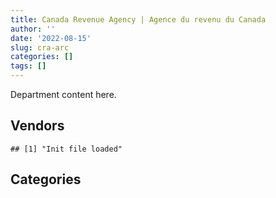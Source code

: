 ```yaml
---
title: Canada Revenue Agency | Agence du revenu du Canada
author: ''
date: '2022-08-15'
slug: cra-arc
categories: []
tags: []
---
```


<script src="/rmarkdown-libs/htmlwidgets/htmlwidgets.js"></script>
<link href="/rmarkdown-libs/datatables-css/datatables-crosstalk.css" rel="stylesheet" />
<script src="/rmarkdown-libs/datatables-binding/datatables.js"></script>
<script src="/rmarkdown-libs/jquery/jquery-3.6.0.min.js"></script>
<link href="/rmarkdown-libs/dt-core-bootstrap/css/dataTables.bootstrap.min.css" rel="stylesheet" />
<link href="/rmarkdown-libs/dt-core-bootstrap/css/dataTables.bootstrap.extra.css" rel="stylesheet" />
<script src="/rmarkdown-libs/dt-core-bootstrap/js/jquery.dataTables.min.js"></script>
<script src="/rmarkdown-libs/dt-core-bootstrap/js/dataTables.bootstrap.min.js"></script>
<link href="/rmarkdown-libs/crosstalk/css/crosstalk.min.css" rel="stylesheet" />
<script src="/rmarkdown-libs/crosstalk/js/crosstalk.min.js"></script>
<script src="/rmarkdown-libs/htmlwidgets/htmlwidgets.js"></script>
<link href="/rmarkdown-libs/datatables-css/datatables-crosstalk.css" rel="stylesheet" />
<script src="/rmarkdown-libs/datatables-binding/datatables.js"></script>
<script src="/rmarkdown-libs/jquery/jquery-3.6.0.min.js"></script>
<link href="/rmarkdown-libs/dt-core-bootstrap/css/dataTables.bootstrap.min.css" rel="stylesheet" />
<link href="/rmarkdown-libs/dt-core-bootstrap/css/dataTables.bootstrap.extra.css" rel="stylesheet" />
<script src="/rmarkdown-libs/dt-core-bootstrap/js/jquery.dataTables.min.js"></script>
<script src="/rmarkdown-libs/dt-core-bootstrap/js/dataTables.bootstrap.min.js"></script>
<link href="/rmarkdown-libs/crosstalk/css/crosstalk.min.css" rel="stylesheet" />
<script src="/rmarkdown-libs/crosstalk/js/crosstalk.min.js"></script>

Department content here.

## Vendors

    ## [1] "Init file loaded"

<div id="htmlwidget-1" style="width:100%;height:auto;" class="datatables html-widget"></div>
<script type="application/json" data-for="htmlwidget-1">{"x":{"style":"bootstrap","filter":"none","vertical":false,"data":[["<a href=\"/vendors/2keys/\">2KEYS<\/a>","<a href=\"/vendors/4_office_automation/\">4 OFFICE AUTOMATION<\/a>","<a href=\"/vendors/4plan_consulting/\">4PLAN CONSULTING<\/a>","<a href=\"/vendors/access_2_networks/\">ACCESS 2 NETWORKS<\/a>","<a href=\"/vendors/acme_future_security_controls/\">ACME FUTURE SECURITY CONTROLS<\/a>","<a href=\"/vendors/act/\">ACT<\/a>","<a href=\"/vendors/adrm_technology_consulting/\">ADRM TECHNOLOGY CONSULTING<\/a>","<a href=\"/vendors/advanced_business_interiors/\">ADVANCED BUSINESS INTERIORS<\/a>","<a href=\"/vendors/advanced_chippewa_technologies/\">ADVANCED CHIPPEWA TECHNOLOGIES<\/a>","<a href=\"/vendors/altis_human_resources/\">ALTIS HUMAN RESOURCES<\/a>","<a href=\"/vendors/amazon/\">AMAZON<\/a>","<a href=\"/vendors/applied_electonics/\">APPLIED ELECTONICS<\/a>","<a href=\"/vendors/ari_financial_services/\">ARI FINANCIAL SERVICES<\/a>","<a href=\"/vendors/ariba/\">ARIBA<\/a>","<a href=\"/vendors/artemp_personnel_services/\">ARTEMP PERSONNEL SERVICES<\/a>","<a href=\"/vendors/atlantic_business_interiors/\">ATLANTIC BUSINESS INTERIORS<\/a>","<a href=\"/vendors/attachmate/\">ATTACHMATE<\/a>","<a href=\"/vendors/avi_spl_canada/\">AVI SPL CANADA<\/a>","<a href=\"/vendors/banctec_canada/\">BANCTEC CANADA<\/a>","<a href=\"/vendors/banfield_seguin/\">BANFIELD SEGUIN<\/a>","<a href=\"/vendors/bayshore_healthcare/\">BAYSHORE HEALTHCARE<\/a>","<a href=\"/vendors/bdo_canada/\">BDO CANADA<\/a>","<a href=\"/vendors/bell_canada/\">BELL CANADA<\/a>","<a href=\"/vendors/bio_nuclear_diagnostics/\">BIO NUCLEAR DIAGNOSTICS<\/a>","<a href=\"/vendors/bmc_software_canada/\">BMC SOFTWARE CANADA<\/a>","<a href=\"/vendors/brookfield_global_integrated_solutions/\">BROOKFIELD GLOBAL INTEGRATED SOLUTIONS<\/a>","<a href=\"/vendors/calian/\">CALIAN<\/a>","<a href=\"/vendors/canada_post/\">CANADA POST<\/a>","<a href=\"/vendors/canadian_corps_of_commissionaires/\">CANADIAN CORPS OF COMMISSIONAIRES<\/a>","<a href=\"/vendors/canon/\">CANON<\/a>","<a href=\"/vendors/cansel_survey_equipment/\">CANSEL SURVEY EQUIPMENT<\/a>","<a href=\"/vendors/carahsoft_technology/\">CARAHSOFT TECHNOLOGY<\/a>","<a href=\"/vendors/carleton_university/\">CARLETON UNIVERSITY<\/a>","<a href=\"/vendors/cbci_telecom/\">CBCI TELECOM<\/a>","<a href=\"/vendors/cdw_canada/\">CDW CANADA<\/a>","<a href=\"/vendors/cedrom_sni/\">CEDROM SNI<\/a>","<a href=\"/vendors/cgi/\">CGI<\/a>","<a href=\"/vendors/charron_human_resources/\">CHARRON HUMAN RESOURCES<\/a>","<a href=\"/vendors/chubb_edwards/\">CHUBB EDWARDS<\/a>","<a href=\"/vendors/cision_canada/\">CISION CANADA<\/a>","<a href=\"/vendors/closereach/\">CLOSEREACH<\/a>","<a href=\"/vendors/cnw_group/\">CNW GROUP<\/a>","<a href=\"/vendors/cofomo/\">COFOMO<\/a>","<a href=\"/vendors/compuware_of_canada/\">COMPUWARE OF CANADA<\/a>","<a href=\"/vendors/contract_community/\">CONTRACT COMMUNITY<\/a>","<a href=\"/vendors/cossette_communications/\">COSSETTE COMMUNICATIONS<\/a>","<a href=\"/vendors/d_doyle_installations/\">D DOYLE INSTALLATIONS<\/a>","<a href=\"/vendors/dalian_enterprises/\">DALIAN ENTERPRISES<\/a>","<a href=\"/vendors/data_communications_management/\">DATA COMMUNICATIONS MANAGEMENT<\/a>","<a href=\"/vendors/dell_computer/\">DELL COMPUTER<\/a>","<a href=\"/vendors/deloitte_and_touche/\">DELOITTE AND TOUCHE<\/a>","<a href=\"/vendors/dynabook_canada/\">DYNABOOK CANADA<\/a>","<a href=\"/vendors/dynamic_personnel_consultants/\">DYNAMIC PERSONNEL CONSULTANTS<\/a>","<a href=\"/vendors/ebsco_canada/\">EBSCO CANADA<\/a>","<a href=\"/vendors/eclipsys_solutions/\">ECLIPSYS SOLUTIONS<\/a>","<a href=\"/vendors/ecole_de_langues_la_cite/\">ECOLE DE LANGUES LA CITE<\/a>","<a href=\"/vendors/ekos_research_associates/\">EKOS RESEARCH ASSOCIATES<\/a>","<a href=\"/vendors/environics_research_group/\">ENVIRONICS RESEARCH GROUP<\/a>","<a href=\"/vendors/ernst_young/\">ERNST YOUNG<\/a>","<a href=\"/vendors/excel_human_resources/\">EXCEL HUMAN RESOURCES<\/a>","<a href=\"/vendors/factiva/\">FACTIVA<\/a>","<a href=\"/vendors/fca_canada/\">FCA CANADA<\/a>","<a href=\"/vendors/fmc_professionals/\">FMC PROFESSIONALS<\/a>","<a href=\"/vendors/ford_motor_company/\">FORD MOTOR COMPANY<\/a>","<a href=\"/vendors/forrest_green_consulting/\">FORREST GREEN CONSULTING<\/a>","<a href=\"/vendors/forrester_research/\">FORRESTER RESEARCH<\/a>","<a href=\"/vendors/gartner/\">GARTNER<\/a>","<a href=\"/vendors/general_motors/\">GENERAL MOTORS<\/a>","<a href=\"/vendors/genesis_integration/\">GENESIS INTEGRATION<\/a>","<a href=\"/vendors/gilmore_reproductions/\">GILMORE REPRODUCTIONS<\/a>","<a href=\"/vendors/global_knowledge/\">GLOBAL KNOWLEDGE<\/a>","<a href=\"/vendors/global_upholstery/\">GLOBAL UPHOLSTERY<\/a>","<a href=\"/vendors/grand_toy/\">GRAND TOY<\/a>","<a href=\"/vendors/haworth/\">HAWORTH<\/a>","<a href=\"/vendors/hewlett_packard/\">HEWLETT PACKARD<\/a>","<a href=\"/vendors/horizant/\">HORIZANT<\/a>","<a href=\"/vendors/hypertec/\">HYPERTEC<\/a>","<a href=\"/vendors/i4c_information_technology/\">I4C INFORMATION TECHNOLOGY<\/a>","<a href=\"/vendors/ibiska_telecom/\">IBISKA TELECOM<\/a>","<a href=\"/vendors/ibm_canada/\">IBM CANADA<\/a>","<a href=\"/vendors/insa/\">INSA<\/a>","<a href=\"/vendors/integra_networks/\">INTEGRA NETWORKS<\/a>","<a href=\"/vendors/integrated_distribution_systems/\">INTEGRATED DISTRIBUTION SYSTEMS<\/a>","<a href=\"/vendors/intellinx_software/\">INTELLINX SOFTWARE<\/a>","<a href=\"/vendors/ipsos/\">IPSOS<\/a>","<a href=\"/vendors/ipss/\">IPSS<\/a>","<a href=\"/vendors/iron_mountain/\">IRON MOUNTAIN<\/a>","<a href=\"/vendors/it_net_consultants/\">IT NET CONSULTANTS<\/a>","<a href=\"/vendors/itex/\">ITEX<\/a>","<a href=\"/vendors/jumping_elephants/\">JUMPING ELEPHANTS<\/a>","<a href=\"/vendors/keydata_associates/\">KEYDATA ASSOCIATES<\/a>","<a href=\"/vendors/konica_minolta_business_solutions/\">KONICA MINOLTA BUSINESS SOLUTIONS<\/a>","<a href=\"/vendors/kpmg/\">KPMG<\/a>","<a href=\"/vendors/language_research_development_group/\">LANGUAGE RESEARCH DEVELOPMENT GROUP<\/a>","<a href=\"/vendors/lannick_contract_solutions/\">LANNICK CONTRACT SOLUTIONS<\/a>","<a href=\"/vendors/lexisnexis_canada/\">LEXISNEXIS CANADA<\/a>","<a href=\"/vendors/lionbridge/\">LIONBRIDGE<\/a>","<a href=\"/vendors/lowe_martin_company/\">LOWE MARTIN COMPANY<\/a>","<a href=\"/vendors/maximus_canada/\">MAXIMUS CANADA<\/a>","<a href=\"/vendors/mdos_consulting/\">MDOS CONSULTING<\/a>","<a href=\"/vendors/media_q/\">MEDIA Q<\/a>","<a href=\"/vendors/mgis/\">MGIS<\/a>","<a href=\"/vendors/micro_focus_canada/\">MICRO FOCUS CANADA<\/a>","<a href=\"/vendors/microsoft_canada/\">MICROSOFT CANADA<\/a>","<a href=\"/vendors/mishkumi_technologies/\">MISHKUMI TECHNOLOGIES<\/a>","<a href=\"/vendors/mitsubishi_motor_sales/\">MITSUBISHI MOTOR SALES<\/a>","<a href=\"/vendors/modis_canada/\">MODIS CANADA<\/a>","<a href=\"/vendors/moore_canada/\">MOORE CANADA<\/a>","<a href=\"/vendors/morneau_shepell/\">MORNEAU SHEPELL<\/a>","<a href=\"/vendors/nations_translation_group/\">NATIONS TRANSLATION GROUP<\/a>","<a href=\"/vendors/navpoint_consulting_group/\">NAVPOINT CONSULTING GROUP<\/a>","<a href=\"/vendors/newfound_recruiting/\">NEWFOUND RECRUITING<\/a>","<a href=\"/vendors/nimble_information_strategies/\">NIMBLE INFORMATION STRATEGIES<\/a>","<a href=\"/vendors/nisha_techonologies/\">NISHA TECHONOLOGIES<\/a>","<a href=\"/vendors/nitam_solutions/\">NITAM SOLUTIONS<\/a>","<a href=\"/vendors/nova_networks/\">NOVA NETWORKS<\/a>","<a href=\"/vendors/nuix_north_america/\">NUIX NORTH AMERICA<\/a>","<a href=\"/vendors/opentext/\">OPENTEXT<\/a>","<a href=\"/vendors/oracle_canada/\">ORACLE CANADA<\/a>","<a href=\"/vendors/paladin_group/\">PALADIN GROUP<\/a>","<a href=\"/vendors/panasonic/\">PANASONIC<\/a>","<a href=\"/vendors/pattison_sign_group/\">PATTISON SIGN GROUP<\/a>","<a href=\"/vendors/phaselock_systems_international/\">PHASELOCK SYSTEMS INTERNATIONAL<\/a>","<a href=\"/vendors/pitney_bowes/\">PITNEY BOWES<\/a>","<a href=\"/vendors/postmedia_network/\">POSTMEDIA NETWORK<\/a>","<a href=\"/vendors/precisionerp/\">PRECISIONERP<\/a>","<a href=\"/vendors/pricewaterhouse_coopers/\">PRICEWATERHOUSE COOPERS<\/a>","<a href=\"/vendors/printers_plus/\">PRINTERS PLUS<\/a>","<a href=\"/vendors/proquest/\">PROQUEST<\/a>","<a href=\"/vendors/prosci_canada/\">PROSCI CANADA<\/a>","<a href=\"/vendors/protak_consulting_group/\">PROTAK CONSULTING GROUP<\/a>","<a href=\"/vendors/purelogic/\">PURELOGIC<\/a>","<a href=\"/vendors/purespirit_solutions/\">PURESPIRIT SOLUTIONS<\/a>","<a href=\"/vendors/qmr/\">QMR<\/a>","<a href=\"/vendors/quintet_consulting/\">QUINTET CONSULTING<\/a>","<a href=\"/vendors/r_e_gilmore_investments/\">R E GILMORE INVESTMENTS<\/a>","<a href=\"/vendors/randstad/\">RANDSTAD<\/a>","<a href=\"/vendors/rogers/\">ROGERS<\/a>","<a href=\"/vendors/s_p_global_market_intelligence/\">S P GLOBAL MARKET INTELLIGENCE<\/a>","<a href=\"/vendors/sap/\">SAP<\/a>","<a href=\"/vendors/sas_institute/\">SAS INSTITUTE<\/a>","<a href=\"/vendors/sdl_international_canada/\">SDL INTERNATIONAL CANADA<\/a>","<a href=\"/vendors/securekey_technologies/\">SECUREKEY TECHNOLOGIES<\/a>","<a href=\"/vendors/sensus_communication_solutions/\">SENSUS COMMUNICATION SOLUTIONS<\/a>","<a href=\"/vendors/shi_canada/\">SHI CANADA<\/a>","<a href=\"/vendors/si_systems/\">SI SYSTEMS<\/a>","<a href=\"/vendors/sierra_systems_group/\">SIERRA SYSTEMS GROUP<\/a>","<a href=\"/vendors/softchoice/\">SOFTCHOICE<\/a>","<a href=\"/vendors/solotech/\">SOLOTECH<\/a>","<a href=\"/vendors/st_joseph_print_group/\">ST JOSEPH PRINT GROUP<\/a>","<a href=\"/vendors/stoneworks_technologies/\">STONEWORKS TECHNOLOGIES<\/a>","<a href=\"/vendors/subaru_canada/\">SUBARU CANADA<\/a>","<a href=\"/vendors/supremex/\">SUPREMEX<\/a>","<a href=\"/vendors/systemscope/\">SYSTEMSCOPE<\/a>","<a href=\"/vendors/taligent_consulting/\">TALIGENT CONSULTING<\/a>","<a href=\"/vendors/teknion/\">TEKNION<\/a>","<a href=\"/vendors/teksystems_canada/\">TEKSYSTEMS CANADA<\/a>","<a href=\"/vendors/telecom_computer_services/\">TELECOM COMPUTER SERVICES<\/a>","<a href=\"/vendors/telus_canada/\">TELUS CANADA<\/a>","<a href=\"/vendors/teramach_technologies/\">TERAMACH TECHNOLOGIES<\/a>","<a href=\"/vendors/thales/\">THALES<\/a>","<a href=\"/vendors/the_aim_group/\">THE AIM GROUP<\/a>","<a href=\"/vendors/the_masha_krupp_translation_group/\">THE MASHA KRUPP TRANSLATION GROUP<\/a>","<a href=\"/vendors/the_right_door_consulting/\">THE RIGHT DOOR CONSULTING<\/a>","<a href=\"/vendors/thomson_reuters/\">THOMSON REUTERS<\/a>","<a href=\"/vendors/toshiba_canada/\">TOSHIBA CANADA<\/a>","<a href=\"/vendors/toyota_canada/\">TOYOTA CANADA<\/a>","<a href=\"/vendors/tpg_technology_consultants/\">TPG TECHNOLOGY CONSULTANTS<\/a>","<a href=\"/vendors/tyco_integrated_fire_security/\">TYCO INTEGRATED FIRE SECURITY<\/a>","<a href=\"/vendors/university_of_ottawa/\">UNIVERSITY OF OTTAWA<\/a>","<a href=\"/vendors/veritaaq_technology_house/\">VERITAAQ TECHNOLOGY HOUSE<\/a>","<a href=\"/vendors/wolters_kluwer/\">WOLTERS KLUWER<\/a>","<a href=\"/vendors/workplace_health_and_cost_solutions/\">WORKPLACE HEALTH AND COST SOLUTIONS<\/a>","<a href=\"/vendors/xerox/\">XEROX<\/a>","<a href=\"/vendors/york_university/\">YORK UNIVERSITY<\/a>","<a href=\"/vendors/zernam_enterprise/\">ZERNAM ENTERPRISE<\/a>","<a href=\"/vendors/zycom/\">ZYCOM<\/a>"],[null,"$ 1,425,612.75",null,null,"$    12,122.33",null,"$    49,173.83","$    79,782.49","$   239,277.94","$    30,969.27",null,"$    21,149.55","$     9,995.70","$ 1,840,973.54","$         0.00","$   260,702.71","$   482,053.35","$    35,069.48","$ 1,141,344.41",null,null,"$   162,548.56","$ 2,833,729.82",null,null,null,null,"$ 3,692,666.52","$ 2,328,787.87","$    13,644.23","$    11,806.37","$    70,536.41","$    49,295.86",null,"$ 4,298,312.08","$    31,710.74",null,null,"$   122,050.92","$   118,197.73","$   166,745.54","$    22,600.00",null,"$   287,371.40",null,"$   922,344.55",null,"$   108,936.69","$16,051,457.81","$    22,706.31","$    68,464.99",null,"$     8,058.23","$   100,374.66",null,null,"$    34,752.57","$    15,033.96","$   799,457.75","$ 1,476,706.04","$    82,320.00","$    26,766.54","$    19,865.04",null,"$   244,881.66",null,"$ 1,003,779.16",null,"$    24,887.89",null,"$    33,596.64","$   136,530.70","$         0.00","$   101,520.02","$   586,947.98","$    76,928.03","$   325,063.25","$    11,541.09","$ 1,822,578.63","$ 9,803,481.07",null,"$     3,123.86",null,"$ 1,195,967.33",null,"$    24,916.50","$ 8,318,762.69","$ 1,584,712.84","$    71,982.63",null,null,null,"$     6,918.46","$     3,687.24",null,"$   160,752.29","$    21,436.74","$    52,360.11",null,null,"$    39,550.00",null,"$   430,644.13","$   770,377.96","$   161,231.15","$    27,561.45","$11,066,667.66","$ 2,313,915.61","$   474,345.67",null,null,"$    24,365.63",null,"$   522,946.39",null,"$   238,635.82",null,"$   163,627.14","$ 3,856,374.63",null,null,null,"$    15,165.37","$   336,134.06","$    43,475.73","$ 1,941,157.82","$   100,822.26","$   225,475.97","$    81,265.12",null,null,null,null,null,"$    13,154.41","$    39,115.22","$14,236,274.73","$     9,896.43","$   383,606.82","$ 2,372,061.83","$   588,026.40",null,null,"$       324.69","$    12,489.92","$     9,980.16",null,"$   390,790.38","$    39,269.72","$         0.00",null,"$    27,455.14","$ 2,196,226.95","$   127,125.00",null,"$   808,154.79",null,"$   125,831.56","$    52,786.34","$    95,193.48",null,"$    44,714.25","$    12,354.72","$   127,089.52","$ 1,192,035.11",null,"$    34,246.23","$ 3,222,335.08",null,null,"$21,120,721.73","$ 1,172,927.11","$         0.00","$    71,773.45",null,null,"$     7,676.48"],["$    60,025.60","$    69,764.31",null,"$     6,758.82","$    12,122.33",null,null,"$    21,520.38","$    63,414.43","$    13,027.64",null,null,"$     9,995.70","$ 1,840,973.54","$         0.00",null,"$   697,054.44",null,"$ 1,088,170.25",null,null,"$   202,212.26","$ 2,866,799.61","$         0.00","$    22,350.18",null,"$ 3,548,694.54","$ 1,633,471.53","$   118,609.03","$    20,804.77","$    29,455.30","$     4,426.60","$    18,730.14",null,"$10,448,564.61","$    32,067.94","$    52,261.09","$ 1,321,591.19","$   144,444.91","$   121,014.41","$   166,745.54","$    22,600.00","$   608,162.23","$   287,371.40",null,"$ 5,370,559.59","$    47,896.69","$    71,835.07","$ 6,322,584.07","$    30,862.04","$   132,884.59",null,"$    26,189.25","$   100,374.66","$   398,114.30",null,null,"$   154,709.98","$   799,457.75","$   331,226.78","$    84,792.00","$   159,673.60","$    29,917.22",null,"$ 1,505,509.07","$    20,731.51","$ 1,420,443.61","$    37,686.60","$    28,689.03",null,null,"$    13,982.79","$         0.00","$    52,510.35","$    39,728.90","$    76,928.03","$   123,822.24","$    13,316.65","$   411,100.30","$ 9,460,439.19",null,"$    10,586.43",null,"$ 1,195,967.33",null,null,"$ 8,219,079.55","$   347,264.21","$   295,628.98",null,null,null,"$     6,918.46","$     3,687.24","$    27,205.11","$   120,555.00","$    90,214.11",null,null,null,"$    12,348.74",null,"$   324,457.91","$   774,335.14","$   123,458.56",null,"$ 2,579,493.78","$ 2,085,948.74","$   619,590.81",null,null,null,null,"$ 2,414,792.13",null,"$    47,279.56",null,"$   174,805.96","$ 3,856,374.63","$     2,732.62",null,null,"$    56,983.17","$   664,252.61","$    41,623.63","$   427,189.75","$   117,276.78","$   485,939.97","$    81,209.96","$    30,430.90","$    40,116.73",null,"$   289,779.61","$   133,018.10",null,"$    79,231.24","$ 3,541,700.95","$     9,896.43","$   396,659.23","$ 1,686,702.13","$   779,714.34","$     7,854.57",null,"$    22,518.96","$    12,062.83","$ 2,174,083.75",null,"$   579,179.90","$    22,184.36","$         0.00","$   282,347.77",null,"$ 1,993,881.10","$   211,875.00",null,"$   368,881.69","$   565,943.91","$    12,965.73","$    45,237.14","$    22,028.91",null,null,null,"$   101,580.52","$ 1,132,162.64","$ 6,225,473.44","$    55,243.41","$ 8,196,876.55","$    71,189.01",null,"$22,437,878.23","$ 1,176,483.36","$         0.00","$    64,228.86",null,null,null],[null,"$     7,203.66",null,"$    16,092.86","$        33.21",null,null,"$   117,147.95","$    78,595.51","$   171,180.45","$   140,504.40","$   160,467.49","$     7,514.70","$ 1,846,017.31","$         0.00",null,"$   685,362.68",null,"$   979,193.53","$     4,227.81","$         0.00",null,"$ 3,577,296.41","$         0.00",null,"$    24,234.32","$ 5,191,429.42","$ 1,815,980.34","$   147,864.01",null,"$    35,101.24","$    38,108.21","$    36,705.06","$    83,340.91","$ 3,993,620.33","$    55,160.86",null,"$ 1,422,776.07","$   144,634.33","$    84,572.01","$   167,202.38","$     7,032.74","$ 1,975,678.35","$   288,158.72","$    26,276.67","$ 2,162,021.54","$    11,062.19",null,"$ 5,325,737.42","$    16,950.00","$   715,352.58","$    32,618.58",null,"$    92,124.69","$   564,293.31",null,"$    19,831.50","$    42,727.02","$   801,648.05","$   167,805.29","$    98,689.68","$    57,233.37","$    68,441.13","$    84,410.15","$ 1,509,633.76","$   561,586.77","$   508,808.09",null,"$    48,500.83","$    10,493.75",null,null,"$         0.00",null,null,"$    59,534.02","$ 1,553,289.30",null,null,"$ 9,614,771.08","$     4,152.31",null,"$    47,618.59","$ 1,199,243.95",null,null,"$ 8,460,752.94","$     1,040.05","$   183,910.02","$    24,422.13","$   189,252.40",null,"$     6,937.41","$     3,403.47","$    26,881.24","$   120,904.72","$   179,889.09","$         0.00",null,"$    90,323.09","$    39,550.00","$         0.00",null,"$   829,999.80",null,"$    56,112.91",null,"$ 2,836,108.37","$   802,205.73",null,"$    24,521.00",null,"$   702,548.65","$10,393,247.25","$     6,417.00","$    10,789.24","$   890,090.15","$   197,890.50","$ 3,866,940.04","$     8,265.61","$    59,198.16",null,null,"$   724,943.97","$    27,120.00",null,"$    44,856.42","$   709,156.56","$    87,313.60","$    30,430.90","$    82,324.42",null,"$ 2,240,443.72","$   184,371.51",null,"$    71,857.97","$   668,728.49","$    12,730.53","$   397,745.97","$ 2,008,315.45","$   343,696.18","$    28,747.72","$    13,268.39","$     9,141.40","$    13,197.49","$ 4,075,861.78",null,"$   766,667.86",null,"$         0.00","$   413,357.13",null,"$ 2,230,134.36","$   139,622.37","$    11,197.18","$ 1,862,772.70","$   636,434.19",null,null,"$ 1,145,937.70",null,null,"$    10,874.63","$    24,238.50","$ 1,290,261.68","$18,484,452.89",null,"$10,766,100.81","$    64,796.04","$    22,600.20","$27,384,209.67","$ 1,174,022.53","$         0.00","$    80,154.52",null,"$    25,717.61",null],[null,"$     6,276.48","$    26,894.00","$    28,529.42",null,"$    95,500.40",null,"$    64,119.76","$ 1,781,982.93","$    35,395.30","$   322,541.54","$         0.00","$     5,697.29","$ 1,840,973.54",null,"$   536,769.66","$   683,490.11","$       727.49","$   976,518.14","$     5,800.94","$         0.00",null,"$ 2,833,729.82","$         0.00",null,"$    94,361.20","$ 6,342,198.43","$ 1,922,114.81","$ 2,730,113.35",null,"$    39,861.04","$    13,133.85","$    12,217.54",null,"$ 3,087,102.36","$    56,485.34",null,"$    35,715.34","$    20,836.71","$    38,727.70","$   166,745.54","$    13,714.08","$ 3,112,219.80","$   287,371.40","$    11,466.46","$ 8,198,177.30",null,null,"$ 5,055,322.52",null,"$   565,540.34",null,null,"$    85,257.91","$ 1,368,601.68","$    17,355.00",null,null,"$   799,457.75","$   244,834.31","$    79,869.75","$   106,215.52","$    69,418.87",null,"$ 1,505,509.07","$   375,907.52","$ 2,266,333.69",null,"$    18,258.90",null,"$    21,470.00",null,"$    24,298.06",null,null,"$    98,351.68","$ 2,516,121.40",null,null,"$ 7,257,073.08","$    11,030.90","$   112,066.00",null,"$   720,857.02","$   176,775.59",null,"$ 8,721,261.27","$    10,259.95","$    31,871.56","$    45,280.23",null,"$    39,539.25","$     6,918.46","$    11,061.26",null,"$   122,720.91","$     7,298.96","$         0.00","$ 1,187,846.81","$    84,390.03","$    39,550.00","$         0.00",null,"$ 1,246,289.79",null,"$    27,049.25",null,"$ 2,713,918.15","$   754,496.74","$    56,782.96",null,"$   165,016.09","$ 2,432,421.39","$   284,598.43","$    29,260.07","$    14,885.91","$ 1,012,096.28","$   204,607.36","$ 3,856,374.63","$     5,510.40","$    20,267.79","$    65,626.57","$    57,027.15","$   521,417.50","$    29,330.28",null,"$    60,198.33","$   286,242.81","$    79,516.72","$   269,258.46",null,"$    11,300.00","$ 1,631,043.03","$   195,331.31",null,"$    38,975.42","$ 1,900,981.00","$    13,622.07","$   396,659.23","$ 3,519,789.42","$   292,718.82","$    30,807.48","$    65,831.61","$   601,633.00","$    19,647.38","$ 6,300,136.64","$   525,436.27","$   831,834.73",null,"$         0.00","$   412,227.74",null,"$ 2,598,951.67","$   283,123.13","$   128,544.58","$ 2,531,426.61","$ 1,116,498.72",null,"$     3,170.04","$   844,268.49","$    37,608.68",null,"$    39,692.41",null,"$ 1,168,926.83","$10,886,713.01",null,"$14,878,241.48","$    39,014.78",null,"$32,741,243.28","$ 1,186,597.31","$         0.00","$    44,838.58","$    35,858.79","$    66,511.07",null]],"container":"<table class=\"table table-striped table-hover row-border order-column display\">\n  <thead>\n    <tr>\n      <th>Vendor<\/th>\n      <th>2017-2018<\/th>\n      <th>2018-2019<\/th>\n      <th>2019-2020<\/th>\n      <th>2020-2021<\/th>\n    <\/tr>\n  <\/thead>\n<\/table>","options":{"order":[[4,"desc"]],"pageLength":10,"autoWidth":true,"columnDefs":[],"orderClasses":false}},"evals":[],"jsHooks":[]}</script>

## Categories

<div id="htmlwidget-2" style="width:100%;height:auto;" class="datatables html-widget"></div>
<script type="application/json" data-for="htmlwidget-2">{"x":{"style":"bootstrap","filter":"none","vertical":false,"data":[["<a href=\"/categories/1_facilities_and_construction/\">1_facilities_and_construction<\/a>","<a href=\"/categories/10_office_management/\">10_office_management<\/a>","<a href=\"/categories/2_professional_services/\">2_professional_services<\/a>","<a href=\"/categories/3_information_technology/\">3_information_technology<\/a>","<a href=\"/categories/4_medical/\">4_medical<\/a>","<a href=\"/categories/5_transportation_and_logistics/\">5_transportation_and_logistics<\/a>","<a href=\"/categories/6_industrial_products_and_services/\">6_industrial_products_and_services<\/a>","<a href=\"/categories/8_security_and_protection/\">8_security_and_protection<\/a>","<a href=\"/categories/9_human_capital/\">9_human_capital<\/a>"],[null,"$            NA","$            NA","$            NA","$    908,467.44","$  2,506,618.02","$    553,138.05","$  2,492,059.53","$  5,194,429.59"],["$     95,126.04","$ 12,962,898.12","$            NA","$            NA","$    922,202.58","$    643,840.50","$  1,039,385.40","$    306,940.27","$  7,591,195.12"],["$     68,053.21","$ 14,354,210.21","$ 22,335,644.03","$126,527,286.39","$    806,517.90","$    663,969.17","$  1,233,498.39","$    406,434.52","$  9,218,158.00"],["$     67,317.38","$ 15,208,502.26","$ 30,628,436.51","$166,954,563.26","$    762,280.57","$    765,790.51","$  1,089,230.00","$  2,927,333.11","$ 10,947,234.66"]],"container":"<table class=\"table table-striped table-hover row-border order-column display\">\n  <thead>\n    <tr>\n      <th>Category<\/th>\n      <th>2017-2018<\/th>\n      <th>2018-2019<\/th>\n      <th>2019-2020<\/th>\n      <th>2020-2021<\/th>\n    <\/tr>\n  <\/thead>\n<\/table>","options":{"order":[[4,"desc"]],"pageLength":20,"autoWidth":true,"columnDefs":[],"orderClasses":false,"lengthMenu":[10,20,25,50,100]}},"evals":[],"jsHooks":[]}</script>
